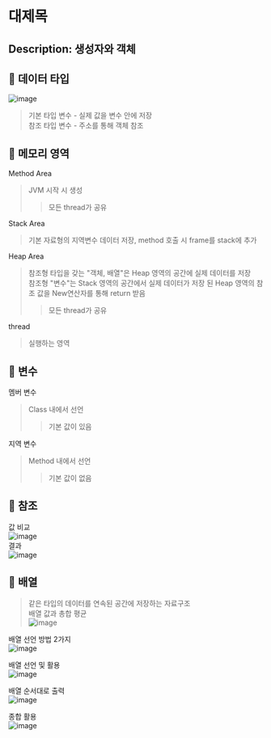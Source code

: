 대제목
==========================
Description: 생성자와 객체
---------------------------
## :wrench: 데이터 타입  
![image](https://user-images.githubusercontent.com/96763658/172347704-f8bf54b0-9414-4354-a457-fcec1bb99ff0.png)
> 기본 타입 변수 - 실제 값을 변수 안에 저장  
> 참조 타입 변수 - 주소를 통해 객체 참조

## :wrench: 메모리 영역  
Method Area   
> JVM 시작 시 생성
>> 모든 thread가 공유 

Stack Area  
> 기본 자료형의 지역변수 데이터 저장, method 호출 시 frame를 stack에 추가  

Heap Area  
> 참조형 타입을 갖는 "객체, 배열"은 Heap 영역의 공간에 실제 데이터를 저장  
> 참조형 "변수"는 Stack 영역의 공간에서 실제 데이터가 저장 된 Heap 영역의 참조 값을 New연산자를 통해 return 받음
>> 모든 thread가 공유

thread  
> 실행하는 영역  

## :wrench: 변수
멤버 변수  
> Class 내에서 선언  
>> 기본 값이 있음  

지역 변수  
> Method 내에서 선언  
>> 기본 값이 없음  

## :wrench: 참조
값 비교  
![image](https://user-images.githubusercontent.com/96763658/172354882-04eab7ca-2dc8-4971-8555-4a0c7d0bcca4.png)  
결과  
![image](https://user-images.githubusercontent.com/96763658/172354914-0b93b703-98e9-44e2-a870-491999c9f14c.png)  

## :wrench: 배열
> 같은 타입의 데이터를 연속된 공간에 저장하는 자료구조  
배열 값과 총합 평균  
![image](https://user-images.githubusercontent.com/96763658/172355448-22d4d918-afd9-4115-81e2-0175f55bcb50.png)  

배열 선언 방법 2가지  
![image](https://user-images.githubusercontent.com/96763658/172356781-6fca4494-c69c-4e69-8bf6-874b062216bf.png)  

배열 선언 및 활용  
![image](https://user-images.githubusercontent.com/96763658/172356293-05f28c3b-2213-437d-a13f-db7625cabf1e.png)  

배열 순서대로 출력  
![image](https://user-images.githubusercontent.com/96763658/172356962-0642063c-6548-4ca4-9d7d-422772bcccae.png)  

종합 활용  
![image](https://user-images.githubusercontent.com/96763658/172357020-7b6b6d4f-3522-4f25-a5ac-d35b05c18bd5.png)



